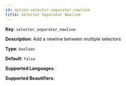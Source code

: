 ```yaml
---
id: option-selector-separator-newline
title: Selector Separator Newline
---
```

**Key**: `selector_separator_newline`

**Description**: Add a newline between multiple selectors

**Type**: `boolean`

**Default**: `false`

**Supported Languages**: 

**Supported Beautifiers**: 
